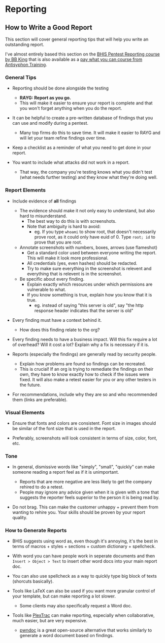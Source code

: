# Reporting

## How to Write a Good Report

This section will cover general reporting tips that will help you write an outstanding report.

I've almost entirely based this section on the [BHIS Pentest Reporting course by BB King](https://www.youtube.com/watch?v=rM-MVSe4MiA&ab_channel=BlackHillsInformationSecurity) that is also available as a [pay what you can course from Antisyphon Training](https://www.antisyphontraining.com/pay-what-you-can/).



### General Tips

- Reporting should be done alongside the testing
	- **RAYG: Report as you go.**
	- This will make it easier to ensure your report is complete and that you won't forget anything when you do the report.

- It can be helpful to create a pre-written database of findings that you can use and modify during a pentest.
	- Many top firms do this to save time. It will make it easier to RAYG and will let your team refine findings over time.

- Keep a checklist as a reminder of what you need to get done in your report.

- You want to include what attacks did not work in a report.
	- That way, the company you're testing knows what you didn't test (what needs further testing) and they know what they're doing well.

### Report Elements

- Include evidence of **all** findings
	- The evidence should make it not only easy to understand, but also hard to misunderstand.
		- The best way to do this is with screenshots.
		- Note that ambiguity is hard to avoid:
			- eg. If you type `whoami` to show root, that doesn't necessarily prove root, as it could only have euid of 0. Type `root; id` to prove that you are root. 
	- Annotate screenshots with numbers, boxes, arrows (use flameshot)
		- Get a standard color used between everyone writing the report. This will make it look more professional.
		- All credentials (yes, even hashes) should be redacted.
		- Try to make sure everything in the screenshot is relevent and everything that is relevent is in the screenshot. 
	- Be specific about every finding.
		- Explain exactly which resources under which permissions are vulnerable to what. 
		- If you know something is true, explain how you know that it is true.
			- eg. instead of saying "this server is old", say "the http response header indicates that the server is old"

- Every finding must have a context behind it.
	- How does this finding relate to the org?


- Every finding needs to have a business impact. Will this fix require a lot of overhead? Will it cost a lot? Explain why a fix is necessary if it is.

- Reports (especially the findings) are generally read by security people. 
	- Explain how problems are found so findings can be recreated. 
	- This is crucial! If an org is trying to remediate the findings on their own, they have to know exactly how to check if the issues were fixed. It will also make a retest easier for you or any other testers in the future. 

- For recommendations, include why they are so and who recommended them (links are preferable). 

### Visual Elements

- Ensure that fonts and colors are consistent. Font size in images should be similar of the font size that is used in the report. 

- Preferably, screenshots will look consistent in terms of size, color, font, etc.

### Tone

- In general, dismissive words like "simply", "small", "quickly" can make someone reading a report feel as if it is unimportant.
	- Reports that are more negative are less likely to get the company rehired to do a retest.
	- People may ignore any advice given when it is given with a tone that suggests the reporter feels superior to the person it is being read by.

- Do not brag. This can make the customer unhappy + prevent them from wanting to rehire you. Your skills should be proven by your report quality. 

### How to Generate Reports

- BHIS suggests using word as, even though it's annoying, it's the best in terms of macros + styles + sections + custom dictionary + spellcheck. 

- With word you can have people work in seperate documents and then `Insert > Object > Text` to insert other word docs into your main report doc.

- You can also use spellcheck as a way to quickly type big block of texts (shorcuts basically).

- Tools like LaTeX can also be used if you want more granular control of your template, but can make reporting a lot slower.
	- Some clients may also specifically request a Word doc.

- Tools like [PlexTrac](https://plextrac.com/) can make reporting, especially when collaborative, much easier, but are very expensive.
	- [pwndoc](https://github.com/pwndoc/pwndoc) is a great open-source alternative that works similarly to generate a word document based on findings. 



